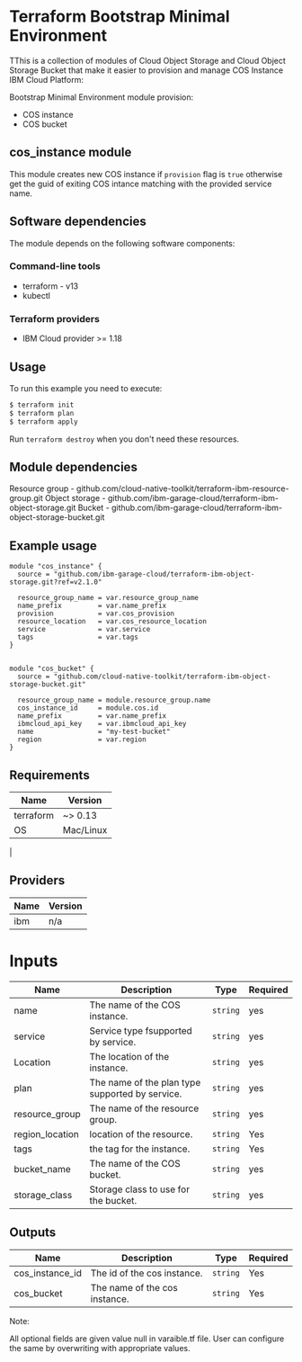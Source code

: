 # Terraform Bootstrap Minimal Environment

TThis is a collection of modules of Cloud Object Storage and Cloud Object Storage Bucket that make it easier to provision and manage COS Instance IBM Cloud Platform:

Bootstrap Minimal Environment module provision:
* COS instance 
* COS bucket

## cos_instance module

This module creates new COS instance if `provision` flag is `true` otherwise get the guid of exiting COS intance matching with the provided service name.

## Software dependencies

The module depends on the following software components:

### Command-line tools

- terraform - v13
- kubectl

### Terraform providers

- IBM Cloud provider >= 1.18


## Usage

To run this example you need to execute:

```bash
$ terraform init
$ terraform plan
$ terraform apply
```

Run `terraform destroy` when you don't need these resources.


## Module dependencies

Resource group - github.com/cloud-native-toolkit/terraform-ibm-resource-group.git
Object storage - github.com/ibm-garage-cloud/terraform-ibm-object-storage.git
Bucket         - github.com/ibm-garage-cloud/terraform-ibm-object-storage-bucket.git

## Example usage

```hcl-terraform
module "cos_instance" {
  source = "github.com/ibm-garage-cloud/terraform-ibm-object-storage.git?ref=v2.1.0"

  resource_group_name = var.resource_group_name
  name_prefix         = var.name_prefix
  provision           = var.cos_provision
  resource_location   = var.cos_resource_location
  service             = var.service
  tags                = var.tags
}


module "cos_bucket" {
  source = "github.com/cloud-native-toolkit/terraform-ibm-object-storage-bucket.git"

  resource_group_name = module.resource_group.name
  cos_instance_id     = module.cos.id
  name_prefix         = var.name_prefix
  ibmcloud_api_key    = var.ibmcloud_api_key
  name                = "my-test-bucket"
  region              = var.region
}
```


<!-- BEGINNING OF PRE-COMMIT-TERRAFORM DOCS HOOK -->
## Requirements

| Name      | Version  |
|-----------|----------|
| terraform | ~> 0.13  |
| OS        | Mac/Linux|
|

## Providers

| Name | Version |
|------|---------|
| ibm  |   n/a   |


# Inputs

| Name              | Description                                     | Type     | Required | 
|-------------------|-------------------------------------------------|----------|----------|
|  name             | The name of the COS instance.                   | `string` |   yes    |  
|  service      	  | Service type fsupported by service.             | `string` |   yes    |  
|  Location	        | The location of the instance.                   | `string` |   yes    |                        
|  plan             | The name of the plan type supported by service. | `string` |   yes    |  
|  resource_group   | The name of the resource group.                 | `string` |   yes    |  
|  region_location  | location of the resource.                       | `string` |   Yes    |
|  tags             | the tag for the instance.                       | `string` |   Yes    |
|  bucket_name      | The name of the COS bucket.                     | `string` |   yes    |  
|  storage_class	  | Storage class to use for the bucket.	          | `string` |   yes    |


## Outputs

| Name              | Description                   | Type     | Required |
|-------------------|-------------------------------|----------|----------|
| cos_instance_id   | The id of the cos instance.   |`string`  |   Yes    |
| cos_bucket        | The name of the cos instance. |`string`  |   Yes    |



Note:

All optional fields are given value null in varaible.tf file. User can configure the same by overwriting with appropriate values.
